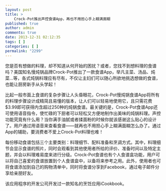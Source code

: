 ```yaml
---
layout: post
title: >
    Crock-Pot推出声控食谱App，再也不用担心手上糊满面糊
published: true
author: admin
comments: true
date: 2013-12-31 02:12:35
tags: [ ]
categories: [ ]
permalink: "2299"
---
```



您是否有想做的料理，却不知道从何开始的困扰？或者，您找不到想料理的食谱吗？美国知名慢炖锅品牌Crock-Pot推出了一款食谱App，举凡主菜、汤品、炖菜…等，各式炖锅料理应有尽有，不仅让主妇们可以随心所欲地挑选想做的食谱，也能让厨房新手从头学起！

比起一般市面上食谱的复杂步骤让人头昏眼花，Crock-Pot慢炖锅食谱App将所有的料理步骤设计成精简且易懂的版本，让人们可以轻易地使用它，且只需花费$3.99即可获得内含超过250种的炖锅食谱。最关键的是，Crock-Pot食谱App还可使用语音指令，使忙碌的下厨者可以轻松又方便地制作出美味的炖锅料理。声控功能究竟有什么用？当你满手油腻或者揉面粉的时候你就该感谢这么贴心的设计了。用户通过用语音来查看食谱——就再也不用担心手上糊满面糊怎么办了。通过App的辅助，要消费者不爱上Crock-Pot料理也难！

每份移动食谱包括三个主要类别：料理细节、配料准备和烹调方式。其中，料理细节会显示食谱的照片，同时会观看到其他使用者所给的评价、准备时间以及特定主题，并会以料理难易度来进行分级。Crock-Pot食谱也有个人食谱盒功能，用户可以将自己喜爱的食谱放置到个人食谱盒中，以备将来参考之用。此外，使用者也可将食谱添加到自己的购物清单中，同时将食谱分享到Facebook，通过电子邮件分享给亲朋好友。

该应用程序的开发公司开发过一款知名的烹饪应用iCookbook。